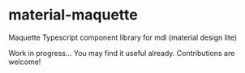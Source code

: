 # material-maquette
Maquette Typescript component library for mdl (material design lite)

Work in progress... You may find it useful already. Contributions are welcome!
